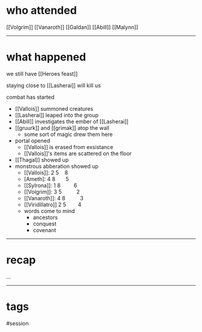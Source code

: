 # who attended

[[Volgrim]]
[[Vanaroth]]
[[Galdan]]
[[Abill]]
[[Malynn]]

---
# what happened

we still have [[Heroes feast]]

staying close to [[Lasherai]]  will kill us

combat has started
- [[Vallois]] summoned creatures
- [[Lasherai]] leaped into the group
- [[Abill]] investigates the ember of [[Lasherai]]
- [[gruurk]] and [[grimak]] atop the wall
	- some sort of magic drew them here
- portal opened
	- [[Vallois]] is erased from exsistance
	- [[Vallois]]'s items are scattered on the floor
- [[Thagal]] showed up
- monstrous abberation showed up
	- [[Vallois]]: 2 5    8
	- [Ameth]: 4 8       5
	- [[Sylrona]]: 1 8         6
	- [[Volgrim]]: 3 5          2
	- [[Vanaroth]]: 4 8          3
	- [[Viridillatro]] 2 5        4
	- words come to mind
		- ancestors
		- conquest
		- covenant




---
# recap

...

---
# tags

#session